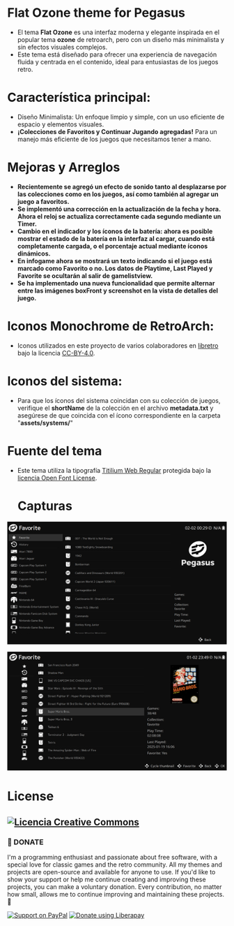 # Flat Ozone theme for Pegasus

- El tema **Flat Ozone** es una interfaz moderna y elegante inspirada en el popular tema **ozone** de retroarch, pero con un diseño más minimalista y sin efectos visuales complejos.
- Este tema está diseñado para ofrecer una experiencia de navegación fluida y centrada en el contenido, ideal para entusiastas de los juegos retro.
  
# Característica principal:
- Diseño Minimalista: Un enfoque limpio y simple, con un uso eficiente de espacio y elementos visuales.
- **¡Colecciones de Favoritos y Continuar Jugando agregadas!** Para un manejo más eficiente de los juegos que necesitamos tener a mano.

# Mejoras y Arreglos
- **Recientemente se agregó un efecto de sonido tanto al desplazarse por las colecciones como en los juegos, así como también al agregar un juego a favoritos.**
- **Se implementó una corrección en la actualización de la fecha y hora. Ahora el reloj se actualiza correctamente cada segundo mediante un Timer.**
- **Cambio en el indicador y los íconos de la batería: ahora es posible mostrar el estado de la batería en la interfaz al cargar, cuando está completamente cargada, o el porcentaje actual mediante íconos dinámicos.**
- **En infogame ahora se mostrará un texto indicando si el juego está marcado como Favorito o no. Los datos de Playtime, Last Played y Favorite se ocultarán al salir de gamelistview.**
- **Se ha implementado una nueva funcionalidad que permite alternar entre las imágenes boxFront y screenshot en la vista de detalles del juego.**


# Iconos Monochrome de RetroArch:
- Iconos utilizados en este proyecto de varios colaboradores en [libretro](https://github.com/libretro/retroarch-assets/tree/master/xmb/monochrome/png) bajo la licencia [CC-BY-4.0](https://creativecommons.org/licenses/by/4.0/deed.en).

# Iconos del sistema:
- Para que los íconos del sistema coincidan con su colección de juegos, verifique el **shortName** de la colección en el archivo **metadata.txt** y asegúrese de que coincida con el ícono correspondiente en la carpeta "**assets/systems/**"
  
# Fuente del tema
- Este tema utiliza la tipografía [Titilium Web Regular](https://fonts.google.com/specimen/Titillium%2BWeb) protegida bajo la [licencia Open Font License](https://openfontlicense.org/).

  # Capturas
![1](https://github.com/ZagonAb/Flat-Ozone/blob/21bb66fec0aa7cb8b9963f20925a4277564a12ca/.meta/screenshots/screen1.png)

![2](https://github.com/ZagonAb/Flat-Ozone/blob/dbdcc67f0fc60ee176d2c32efc165272402993c5/.meta/screenshots/screen2.png)

# License
<a rel="license" href="http://creativecommons.org/licenses/by-nc-sa/4.0/"><img alt="Licencia Creative Commons" style="border-width:0" src="https://i.creativecommons.org/l/by-nc-sa/4.0/88x31.png" /></a><br /><a rel="license" href="http://creativecommons.org/licenses/by-nc-sa/4.0/"></a>
---

### 💖 DONATE
I'm a programming enthusiast and passionate about free software, with a special love for classic games and the retro community. All my themes and projects are open-source and available for anyone to use. If you'd like to show your support or help me continue creating and improving these projects, you can make a voluntary donation. Every contribution, no matter how small, allows me to continue improving and maintaining these projects. 👾

[![Support on PayPal](https://img.shields.io/badge/PayPal-0070ba?style=for-the-badge)](https://paypal.me/ZagonAb)
[![Donate using Liberapay](https://liberapay.com/assets/widgets/donate.svg)](https://liberapay.com/Gonzalo/donate)
